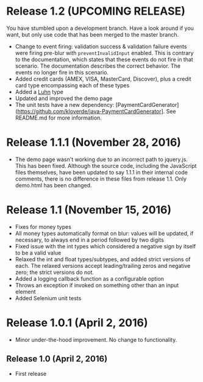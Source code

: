 # Release 1.2 (UPCOMING RELEASE)

You have stumbled upon a development branch.  Have a look around if you want, but only use code that has been merged to the master branch.

* Change to event firing:  validation success & validation failure events were firing pre-blur with `preventInvalidInput` enabled.  This is contrary to the documentation, which states that these events do not fire in that scenario.  The documentation describes the correct behavior.  The events no longer fire in this scenario.
* Added credit cards (AMEX, VISA, MasterCard, Discover), plus a credit card type encompassing each of these types
* Added a [Luhn](https://en.wikipedia.org/wiki/Luhn_algorithm) type
* Updated and improved the demo page
* The unit tests have a new dependency:  [PaymentCardGenerator](https://github.com/kloverde/java-PaymentCardGenerator].  See README.md for more information.


# Release 1.1.1 (November 28, 2016)

* The demo page wasn't working due to an incorrect path to jquery.js.  This has been fixed.  Although the source code, including the JavaScript files themselves, have been updated to say 1.1.1 in their internal code comments, there is no difference in these files from release 1.1.  Only demo.html has been changed.


# Release 1.1 (November 15, 2016)

* Fixes for money types
* All money types automatically format on blur:  values will be updated, if necessary, to always end in a period followed by two digits
* Fixed issue with the int types which considered a negative sign by itself to be a valid value
* Relaxed the int and float types/subtypes, and added strict versions of each.  The relaxed versions accept leading/trailing zeros and negative zero; the strict versions do not.
* Added a logging callback function as a configurable option
* Throws an exception if invoked on something other than an input element
* Added Selenium unit tests


# Release 1.0.1 (April 2, 2016)

* Minor under-the-hood improvement.  No change to functionality.


## Release 1.0 (April 2, 2016)

* First release
